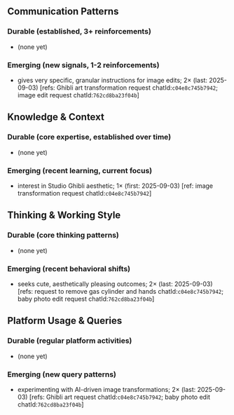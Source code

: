 ## Communication Patterns
### Durable (established, 3+ reinforcements)
- (none yet)

### Emerging (new signals, 1-2 reinforcements)
- gives very specific, granular instructions for image edits; 2× (last: 2025-09-03) [refs: Ghibli art transformation request chatId:`c04e8c745b7942`; image edit request chatId:`762cd8ba23f04b`]

## Knowledge & Context
### Durable (core expertise, established over time)
- (none yet)

### Emerging (recent learning, current focus)
- interest in Studio Ghibli aesthetic; 1× (first: 2025-09-03) [ref: image transformation request chatId:`c04e8c745b7942`]

## Thinking & Working Style
### Durable (core thinking patterns)
- (none yet)

### Emerging (recent behavioral shifts)
- seeks cute, aesthetically pleasing outcomes; 2× (last: 2025-09-03) [refs: request to remove gas cylinder and hands chatId:`c04e8c745b7942`; baby photo edit request chatId:`762cd8ba23f04b`]

## Platform Usage & Queries
### Durable (regular platform activities)
- (none yet)

### Emerging (new query patterns)
- experimenting with AI-driven image transformations; 2× (last: 2025-09-03) [refs: Ghibli art request chatId:`c04e8c745b7942`; baby photo edit chatId:`762cd8ba23f04b`]